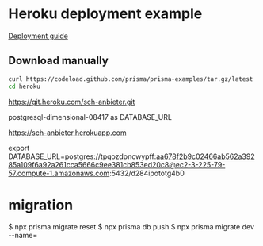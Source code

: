 # Heroku deployment example

[Deployment guide](https://www.prisma.io/docs/guides/deployment/deploying-to-heroku)

## Download manually

```bash
curl https://codeload.github.com/prisma/prisma-examples/tar.gz/latest | tar -xz --strip=2 prisma-examples-latest/deployment-platforms/heroku
cd heroku
```

https://git.heroku.com/sch-anbieter.git

postgresql-dimensional-08417 as DATABASE_URL

https://sch-anbieter.herokuapp.com

export DATABASE_URL=postgres://tpqozdpncwypff:aa678f2b9c02466ab562a39285a109f6a92a261cca5666c9ee381cb853ed20c8@ec2-3-225-79-57.compute-1.amazonaws.com:5432/d284ipototg4b0

# migration

$ npx prisma migrate reset
$ npx prisma db push
$ npx prisma migrate dev --name=<someName>
